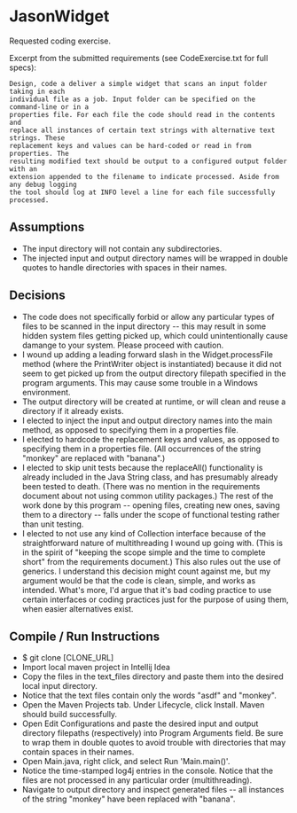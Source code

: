 # JasonWidget
Requested coding exercise.

Excerpt from the submitted requirements (see CodeExercise.txt for full specs):

    Design, code a deliver a simple widget that scans an input folder taking in each
    individual file as a job. Input folder can be specified on the command-line or in a
    properties file. For each file the code should read in the contents and
    replace all instances of certain text strings with alternative text strings. These
    replacement keys and values can be hard-coded or read in from properties. The
    resulting modified text should be output to a configured output folder with an
    extension appended to the filename to indicate processed. Aside from any debug logging
    the tool should log at INFO level a line for each file successfully processed.

## Assumptions

* The input directory will not contain any subdirectories.
* The injected input and output directory names will be wrapped in double quotes to handle directories with spaces in their names.

## Decisions

* The code does not specifically forbid or allow any particular types of files to be scanned in the input directory -- this may result in some hidden system files getting picked up, which could unintentionally cause damange to your system. Please proceed with caution.
* I wound up adding a leading forward slash in the Widget.processFile method (where the PrintWriter object is instantiated) because it did not seem to get picked up from the output directory filepath specified in the program arguments. This may cause some trouble in a Windows environment. 
* The output directory will be created at runtime, or will clean and reuse a directory if it already exists.
* I elected to inject the input and output directory names into the main method, as opposed to specifying them in a properties file.
* I elected to hardcode the replacement keys and values, as opposed to specifying them in a properties file. (All occurrences of the string "monkey" are replaced with "banana".)
* I elected to skip unit tests because the replaceAll() functionality is already included in the Java String class, and has presumably already been tested to death. (There was no mention in the requirements document about not using common utility packages.) The rest of the work done by this program -- opening files, creating new ones, saving them to a directory -- falls under the scope of functional testing rather than unit testing. 
* I elected to not use any kind of Collection interface because of the straightforward nature of multithreading I wound up going with. (This is in the spirit of "keeping the scope simple and the time to complete short" from the requirements document.) This also rules out the use of generics. I understand this decision might count against me, but my argument would be that the code is clean, simple, and works as intended. What's more, I'd argue that it's bad coding practice to use certain interfaces or coding practices just for the purpose of using them, when easier alternatives exist.

## Compile / Run Instructions

* $ git clone [CLONE_URL]
* Import local maven project in Intellij Idea
* Copy the files in the text_files directory and paste them into the desired local input directory.
* Notice that the text files contain only the words "asdf" and "monkey".
* Open the Maven Projects tab. Under Lifecycle, click Install. Maven should build successfully.
* Open Edit Configurations and paste the desired input and output directory filepaths (respectively) into Program Arguments field. Be sure to wrap them in double quotes to avoid trouble with directories that may contain spaces in their names.
* Open Main.java, right click, and select Run 'Main.main()'.
* Notice the time-stamped log4j entries in the console. Notice that the files are not processed in any particular order (multithreading).
* Navigate to output directory and inspect generated files -- all instances of the string "monkey" have been replaced with "banana".
